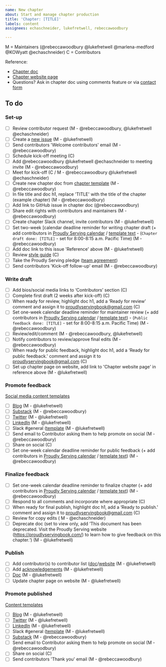 ```yaml
---
name: New chapter
about: Start and manage chapter production
title: 'Chapter: [TITLE]'
labels: content
assignees: echaschneider, lukefretwell, rebeccawoodbury

---
```


M = Maintainers (@rebeccawoodbury @lukefretwell @marlena-medford @KOWyatt @echaschneider)
C = Contributors

Reference:

* [Chapter doc](LINKTOCHAPTERDOC)
* [Chapter website page](#)
* Questions? Ask in chapter doc using comments feature or via [contact form](https://proudlyservingbook.com/contact)

## To do

### Set-up

- [ ] Review contributor request (M - @rebeccawoodbury, @lukefretwell @echaschneider)
- [ ] Create a [new issue](https://github.com/proudlyserving/book/issues/new?assignees=lukefretwell%2C+rebeccawoodbury%2C+Marlena-Medford&labels=content&template=new-chapter.md&title=Chapter%3A+%5BTITLE%5D) (M - @lukefretwell)
- [ ] Send contributors 'Welcome contributors' email (M - @rebeccawoodbury)
- [ ] Schedule kick-off meeting (C)
- [ ] Add @rebeccawoodbury @lukefretwell @echaschneider to meeting invite (M - @rebeccawoodbury)
- [ ] Meet for kick-off (C / M - @rebeccawoodbury @lukefretwell @echaschneider)
- [ ] Create new chapter doc from [chapter template](https://docs.google.com/document/d/16oS3naY8zCbcjr2QoJ6JvOk8YeJPsQ0ZENFec8gMshQ/edit?usp=sharing) (M - @rebeccawoodbury)
- [ ] In file title and doc h1, replace 'TITLE' with the title of the chapter (example chapter) (M - @rebeccawoodbury)
- [ ] Add link to GitHub issue in chapter doc (@rebeccawoodbury)
- [ ] Share edit rights with contributors and maintainers (M - @rebeccawoodbury)
- [ ] Create chapter Slack channel, invite contributors (M - @lukefretwell)
- [ ] Set two-week [calendar deadline reminder for writing chapter draft (+ add contributors in [Proudly Serving calendar](https://calendar.google.com/calendar/u/3?cid=YXRqdmRlY3MxMHU4ZmI2N2ZwbGNsazh0NzRAZ3JvdXAuY2FsZW5kYXIuZ29vZ2xlLmNvbQ) / [template text](https://docs.google.com/document/d/1JzJrG2J7WzbtGK-A3TgSVCkyXHJJFuqriVn_vIxTj-8/edit#heading=h.wxmd11mqg67) - (`Chapter draft done: [TITLE]` - set for 8:00-8:15 a.m. Pacific Time) (M - @rebeccawoodbury)
- [ ] Add doc link to this issue 'Reference' above (M - @lukefretwell)
- [ ] Review [style guide](https://proudlyservingbook.com/style) (C)
- [ ] Take the Proudly Serving pledge ([team agreement](https://proudlyservingbook.com/team-agreement))
- [ ] Send contributors 'Kick-off follow-up' email (M - @rebeccawoodbury)

### Write draft

- [ ] Add bios/social media links to ‘Contributors’ section (C)
- [ ] Complete first draft (2 weeks after kick-off) (C)
- [ ] When ready for review, highlight doc h1, add a ‘Ready for review’ comment and assign it to proudlyservingbook@gmail.com (C)
- [ ] Set one-week calendar deadline reminder for maintainer review (+ add contributors in [Proudly Serving calendar](https://calendar.google.com/calendar/u/3?cid=YXRqdmRlY3MxMHU4ZmI2N2ZwbGNsazh0NzRAZ3JvdXAuY2FsZW5kYXIuZ29vZ2xlLmNvbQ) / [template text](https://docs.google.com/document/d/1JzJrG2J7WzbtGK-A3TgSVCkyXHJJFuqriVn_vIxTj-8/edit#heading=h.wxmd11mqg67)) - (`Public feedback done: [TITLE]` - set for 8:00-8:15 a.m. Pacific Time) (M - @rebeccawoodbury)
- [ ] Review/edit/comment (M - @rebeccawoodbury, @lukefretwell)
- [ ] Notify contributors to review/approve final edits (M - @rebeccawoodbury)
- [ ] When ready for public feedback, highlight doc h1, add a ‘Ready for public feedback.' comment and assign it to proudlyservingbook@gmail.com (C)
- [ ] Set up chapter page on website, add link to 'Chapter website page' in reference above (M - @lukefretwell)

### Promote feedback

[Social media content templates](https://docs.google.com/document/d/1JzJrG2J7WzbtGK-A3TgSVCkyXHJJFuqriVn_vIxTj-8/edit#heading=h.oi2xb925ugr0)

- [ ] [Blog](https://proudlyservingbook.com/news/) (M - @lukefretwell)
- [ ] [Substack](https://proudlyserving.substack.com/) (M - @rebeccawoodbury)
- [ ] [Twitter](https://twitter.com/proudly_serving) (M - @lukefretwell)
- [ ] [LinkedIn](https://www.linkedin.com/company/proudlyserving) (M - @lukefretwell)
- [ ] Slack #general ([template](https://docs.google.com/document/d/1JzJrG2J7WzbtGK-A3TgSVCkyXHJJFuqriVn_vIxTj-8/edit#heading=h.1yfb0xjocjrm) (M - @lukefretwell)
- [ ] Send email to Contributor asking them to help promote on social (M - @rebeccawoodbury)
- [ ] Share on social (C)
- [ ] Set one-week calendar deadline reminder for public feedback (+ add contributors in [Proudly Serving calendar](https://calendar.google.com/calendar/u/3?cid=YXRqdmRlY3MxMHU4ZmI2N2ZwbGNsazh0NzRAZ3JvdXAuY2FsZW5kYXIuZ29vZ2xlLmNvbQ) / [template text](https://docs.google.com/document/d/1JzJrG2J7WzbtGK-A3TgSVCkyXHJJFuqriVn_vIxTj-8/edit#heading=h.wxmd11mqg67)) (M - @rebeccawoodbury)

### Finalize feedback

- [ ] Set one-week calendar deadline reminder to finalize chapter (+ add contributors in [Proudly Serving calendar](https://calendar.google.com/calendar/u/3?cid=YXRqdmRlY3MxMHU4ZmI2N2ZwbGNsazh0NzRAZ3JvdXAuY2FsZW5kYXIuZ29vZ2xlLmNvbQ) / [template text](https://docs.google.com/document/d/1JzJrG2J7WzbtGK-A3TgSVCkyXHJJFuqriVn_vIxTj-8/edit#heading=h.wxmd11mqg67)) (M - @rebeccawoodbury)
- [ ] Respond to all comments and incorporate where appropriate (C)
- [ ] When ready for final publish, highlight doc h1, add a ‘Ready to publish.' comment and assign it to proudlyservingbook@gmail.com (C)
- [ ] Review for copy edits ( M - @echaschneider)
- [ ] Deprecate doc (set to view only, add ‘This document has been deprecated. Visit the Proudly Serving website (https://proudlyservingbook.com/) to learn how to give feedback on this chapter.‘) (M - @lukefretwell)

### Publish

- [ ] Add contributor(s) to contributor list ([doc](https://docs.google.com/document/d/1rruJsEF8-E3qTVCv0Giw2mK43HcNS4d7233rgGk9wjw/edit#heading=h.c0rl7i1lbum8)/[website](https://proudlyservingbook.com/people/) (M - @lukefretwell)
- [ ] Add [acknowledgements](https://docs.google.com/document/d/1rruJsEF8-E3qTVCv0Giw2mK43HcNS4d7233rgGk9wjw/edit#heading=h.kg53erhbnr5t) (M - @lukefretwell)
- [ ] [Doc](https://docs.google.com/document/d/1rruJsEF8-E3qTVCv0Giw2mK43HcNS4d7233rgGk9wjw/edit?usp=sharing) (M - @lukefretwell)
- [ ] Update chapter page on website (M - @lukefretwell)

### Promote published

[Content templates](https://docs.google.com/document/d/1JzJrG2J7WzbtGK-A3TgSVCkyXHJJFuqriVn_vIxTj-8/edit#heading=h.oi2xb925ugr0)

- [ ] [Blog](https://proudlyservingbook.com/news/) (M - @lukefretwell)
- [ ] [Twitter](https://twitter.com/proudly_serving) (M - @lukefretwell)
- [ ] [LinkedIn](https://www.linkedin.com/company/proudlyserving) (M - @lukefretwell)
- [ ] Slack #general ([template](https://docs.google.com/document/d/1JzJrG2J7WzbtGK-A3TgSVCkyXHJJFuqriVn_vIxTj-8/edit#heading=h.1yfb0xjocjrm) (M - @lukefretwell)
- [ ] [Substack](https://proudlyserving.substack.com/) (M - @rebeccawoodbury)
- [ ] Send email to Contributor asking them to help promote on social (M - @rebeccawoodbury)
- [ ] Share on social (C)
- [ ] Send contributors 'Thank you' email (M - @rebeccawoodbury)
